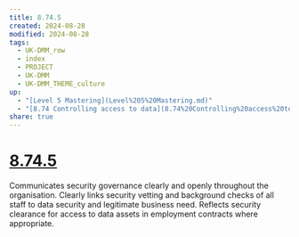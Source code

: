 ```yaml
---
title: 8.74.5
created: 2024-08-28
modified: 2024-08-28
tags:
  - UK-DMM_row
  - index
  - PROJECT
  - UK-DMM
  - UK-DMM_THEME_culture
up:
  - "[Level 5 Mastering](Level%205%20Mastering.md)"
  - "[8.74 Controlling access to data](8.74%20Controlling%20access%20to%20data.md)"
share: true
---
```

# [8.74.5](8.74.5.md)

Communicates security governance clearly and openly throughout the organisation. Clearly links security vetting and background checks of all staff to data security and legitimate business need. Reflects security clearance for access to data assets in employment contracts where appropriate.
